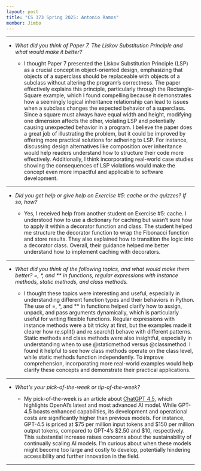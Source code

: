 ```yaml
---
layout: post
title: "CS 373 Spring 2025: Antonio Ramos"
member: Jimbo
---
```

---
* *What did you think of Paper 7. The Liskov Substitution Principle and what would make it better?*

    * I thought Paper 7 presented the Liskov Substitution Principle (LSP) as a crucial concept in object-oriented design, emphasizing that objects of a superclass should be replaceable with objects of a subclass without altering the program’s correctness. The paper effectively explains this principle, particularly through the Rectangle-Square example, which I found compelling because it demonstrates how a seemingly logical inheritance relationship can lead to issues when a subclass changes the expected behavior of a superclass. Since a square must always have equal width and height, modifying one dimension affects the other, violating LSP and potentially causing unexpected behavior in a program. I believe the paper does a great job of illustrating the problem, but it could be improved by offering more practical solutions for adhering to LSP. For instance, discussing design alternatives like composition over inheritance would help readers understand how to structure their code more effectively. Additionally, I think incorporating real-world case studies showing the consequences of LSP violations would make the concept even more impactful and applicable to software development.

---
* *Did you get help or give help on Exercise #5: cache or the quizzes? If so, how?*

    * Yes, I received help from another student on Exercise #5: cache. I understood how to use a dictionary for caching but wasn’t sure how to apply it within a decorator function and class. The student helped me structure the decorator function to wrap the Fibonacci function and store results. They also explained how to transition the logic into a decorator class. Overall, their guidance helped me better understand how to implement caching with decorators.

---
* *What did you think of the following topics, and what would make them better? =, \*, and \*\* in functions, regular expressions with instance methods, static methods, and class methods.*

    * I thought these topics were interesting and useful, especially in understanding different function types and their behaviors in Python. The use of =, \*, and \*\* in functions helped clarify how to assign, unpack, and pass arguments dynamically, which is particularly useful for writing flexible functions. Regular expressions with instance methods were a bit tricky at first, but the examples made it clearer how re.split() and re.search() behave with different patterns. Static methods and class methods were also insightful, especially in understanding when to use @staticmethod versus @classmethod. I found it helpful to see how class methods operate on the class level, while static methods function independently. To improve comprehension, incorporating more real-world examples would help clarify these concepts and demonstrate their practical applications.

---
* *What's your pick-of-the-week or tip-of-the-week?*

    * My pick-of-the-week is an article about [ChatGPT 4.5](https://www.wired.com/story/openai-gpt-45/), which highlights OpenAI’s latest and most advanced AI model. While GPT-4.5 boasts enhanced capabilities, its development and operational costs are significantly higher than previous models. For instance, GPT-4.5 is priced at $75 per million input tokens and $150 per million output tokens, compared to GPT-4’s $2.50 and $10, respectively.  This substantial increase raises concerns about the sustainability of continually scaling AI models. I’m curious about when these models might become too large and costly to develop, potentially hindering accessibility and further innovation in the field.

---